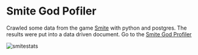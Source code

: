 Smite God Pofiler
==========

Crawled some data from the game [Smite](https://account.hirezstudios.com/smitegame/default.aspx?ok=) with python and postgres. The results were put into a data driven document.
Go to the [Smite God Profiler](https://aahammer.github.io/smitestats.app/)

![smitestats](https://media.giphy.com/media/583Q0BUBtxCSYYR5NT/giphy.gif)
